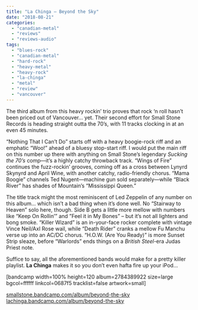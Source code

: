 ```yaml
---
title: "La Chinga – Beyond the Sky"
date: "2018-08-21"
categories: 
  - "canadian-metal"
  - "reviews"
  - "reviews-audio"
tags: 
  - "blues-rock"
  - "canadian-metal"
  - "hard-rock"
  - "heavy-metal"
  - "heavy-rock"
  - "la-chinga"
  - "metal"
  - "review"
  - "vancouver"
---
```


The third album from this heavy rockin’ trio proves that rock ‘n roll hasn’t been priced out of Vancouver… yet. Their second effort for Small Stone Records is heading straight outta the 70’s, with 11 tracks clocking in at an even 45 minutes.

“Nothing That I Can’t Do” starts off with a heavy boogie-rock riff and an emphatic “Woo!” ahead of a bluesy stop-start riff. I would put the main riff on this number up there with anything on Small Stone’s legendary _Sucking the 70’s_ comp—it’s a highly catchy throwback track. “Wings of Fire” continues the fuzz-rockin’ grooves, coming off as a cross between Lynyrd Skynyrd and April Wine, with another catchy, radio-friendly chorus. “Mama Boogie” channels Ted Nugent—machine gun sold separately—while “Black River” has shades of Mountain’s “Mississippi Queen.”

The title track might the most reminiscent of Led Zeppelin of any number on this album… which isn’t a bad thing when it’s done well. No “Stairway to Heaven” solo here, though. Side B gets a little more mellow with numbers like “Keep On Rollin’” and ”Feel it in My Bones” – but it’s not all lighters and bong smoke. “Killer Wizard” is an in-your-face rocker complete with vintage Vince Neil/Axl Rose wail, while “Death Rider” cranks a mellow Fu Manchu verse up into an AC/DC chorus. “H.O.W. (Are You Ready)” is more Sunset Strip sleaze, before “Warlords” ends things on a _British Steel_\-era Judas Priest note.

Suffice to say, all the aforementioned bands would make for a pretty killer playlist. **La Chinga** makes it so you don’t even hafta fire up your iPod…

\[bandcamp width=100% height=120 album=2784389922 size=large bgcol=ffffff linkcol=0687f5 tracklist=false artwork=small\]

[smallstone.bandcamp.com/album/beyond-the-sky](https://smallstone.bandcamp.com/album/beyond-the-sky) [lachinga.bandcamp.com/album/beyond-the-sky](https://lachinga.bandcamp.com/album/beyond-the-sky)

